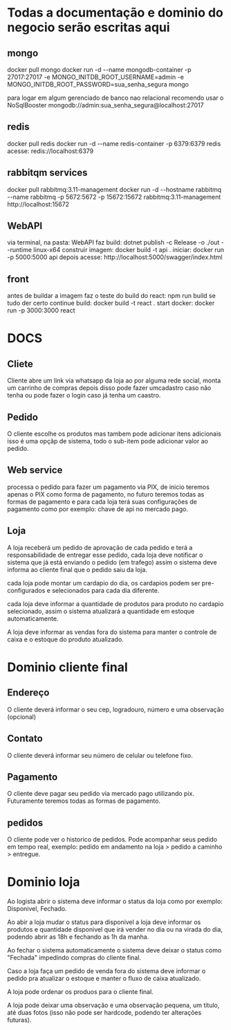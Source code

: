 # Todas a documentação e dominio do negocio serão escritas aqui

## mongo
docker pull mongo
docker run -d --name mongodb-container -p 27017:27017 -e MONGO_INITDB_ROOT_USERNAME=admin -e MONGO_INITDB_ROOT_PASSWORD=sua_senha_segura mongo

para logar em algum gerenciado de banco nao relacional
recomendo usar o NoSqlBooster
mongodb://admin:sua_senha_segura@localhost:27017

## redis
docker pull redis
docker run -d --name redis-container -p 6379:6379 redis
acesse: redis://localhost:6379

## rabbitqm services
docker pull rabbitmq:3.11-management
docker run -d --hostname rabbitmq --name rabbitmq -p 5672:5672 -p 15672:15672 rabbitmq:3.11-management
http://localhost:15672

## WebAPI
via terminal, na pasta: WebAPI
faz build:
dotnet publish -c Release -o ./out --runtime linux-x64
construir imagem: 
docker build -t api .
iniciar:
docker run -p 5000:5000 api
depois acesse: http://localhost:5000/swagger/index.html

## front
antes de buildar a imagem faz o teste do build do react:
npm run build
se tudo der certo continue
build:
docker build -t react .
start docker:
docker run -p 3000:3000 react

# DOCS
## Cliete
Cliente abre um link via whatsapp da loja ao por alguma rede social, monta um carrinho de compras depois disso pode fazer umcadastro caso não tenha ou pode fazer o login caso já tenha um caastro.

## Pedido
O cliente escolhe os produtos mas tambem pode adicionar itens adicionais isso é uma opçãp de sistema, todo o sub-item pode adicionar valor ao pedido.

## Web service 
processa o pedido para fazer um pagamento via PIX, de inicio teremos apenas o PIX como forma de pagamento, no futuro teremos todas as formas de pagamento e para cada loja terá suas configurações de pagamento como por exemplo: chave de api no mercado pago.

## Loja
A loja receberá um pedido de aprovação de cada pedido e terá a responsabilidade de entregar esse pedido, cada loja deve notificar o sistema que já está enviando o pedido (em trafego) assim o sistema deve informa ao cliente final que o pedido saiu da loja.

cada loja pode montar um cardapio do dia, os cardapios podem ser pre-configurados e selecionados para cada dia diferente.

cada loja deve informar a quantidade de produtos para produto no cardapio selecionado, assim o sistema atualizará a quantidade em estoque automaticamente.

A loja deve informar as vendas fora do sistema para manter o controle de caixa e o estoque do produto atualizado.

# Dominio cliente final

## Endereço
O cliente deverá informar o seu cep, logradouro, número e uma observação (opcional)

## Contato
O cliente deverá informar seu número de celular ou telefone fixo.

## Pagamento 
O cliente deve pagar seu pedido via mercado pago utilizando pix.
Futuramente teremos todas as formas de pagamento.

## pedidos
O cliente pode ver o historico de pedidos.
Pode acompanhar seus pedido em tempo real, exemplo: pedido em andamento na loja > pedido a caminho > entregue.

# Dominio loja
Ao logista abrir o sistema deve informar o status da loja como por exemplo: Disponivel, Fechado.

Ao abir a loja mudar o status para disponivel a loja deve informar os produtos e quantidade disponivel que irá vender no dia ou na virada do dia, podendo abrir as 18h e fechando as 1h da manha.

Ao fechar o sistema automaticamente o sistema deve deixar o status como "Fechada" impedindo compras do cliente final.

Caso a loja faça um pedido de venda fora do sistema deve informar o pedido pra atualizar o estoque e manter o fluxo de caixa atualizado.

A loja pode ordenar os produos para o cliente final.

A loja pode deixar uma observação e uma observação pequena, um titulo, até duas fotos (isso não pode ser hardcode, podendo ter alterações futuras).

